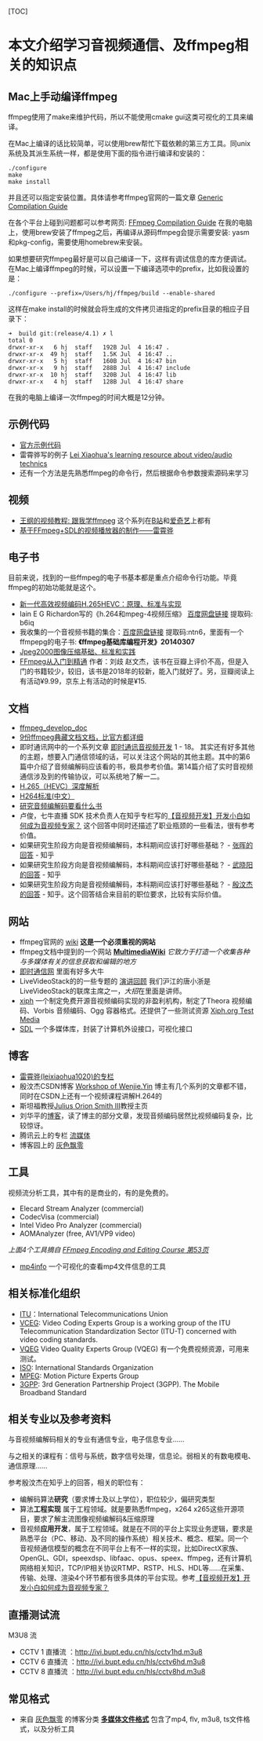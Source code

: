 [TOC]

# 本文介绍学习音视频通信、及ffmpeg相关的知识点

## Mac上手动编译ffmpeg

ffmpeg使用了make来维护代码，所以不能使用cmake gui这类可视化的工具来编译。

在Mac上编译的话比较简单，可以使用brew帮忙下载依赖的第三方工具。同unix系统及其派生系统一样，都是使用下面的指令进行编译和安装的：

```
./configure
make
make install
```

并且还可以指定安装位置。具体请参考ffmpeg官网的一篇文章 [Generic Compilation Guide](https://trac.ffmpeg.org/wiki/CompilationGuide/Generic)

在各个平台上碰到问题都可以参考网页: [FFmpeg Compilation Guide](https://trac.ffmpeg.org/wiki/CompilationGuide)
在我的电脑上，使用brew安装了ffmpeg之后，再编译从源码ffmpeg会提示需要安装: yasm和pkg-config，需要使用homebrew来安装。

如果想要研究ffmpeg最好是可以自己编译一下，这样有调试信息的库方便调试。在Mac上编译ffmpeg的时候，可以设置一下编译选项中的prefix，比如我设置的是：
```
./configure --prefix=/Users/hj/ffmpeg/build --enable-shared
```

这样在make install的时候就会将生成的文件拷贝进指定的prefix目录的相应子目录下：

```
➜  build git:(release/4.1) ✗ l
total 0
drwxr-xr-x   6 hj  staff   192B Jul  4 16:47 .
drwxr-xr-x  49 hj  staff   1.5K Jul  4 16:47 ..
drwxr-xr-x   5 hj  staff   160B Jul  4 16:47 bin
drwxr-xr-x   9 hj  staff   288B Jul  4 16:47 include
drwxr-xr-x  10 hj  staff   320B Jul  4 16:47 lib
drwxr-xr-x   4 hj  staff   128B Jul  4 16:47 share
```

在我的电脑上编译一次ffmpeg的时间大概是12分钟。

## 示例代码

- [官方示例代码](https://ffmpeg.org/doxygen/trunk/examples.html)
- 雷霄骅写的例子 [Lei Xiaohua's learning resource about video/audio technics](http://leixiaohua1020.github.io/#ffmpeg-development-examples)
- 还有一个方法是先熟悉ffmpeg的命令行，然后根据命令参数搜索源码来学习

## 视频

- [王纲的视频教程: 跟我学ffmpeg](http://www.chungen90.com/index.php?m=text&a=index&classify_id=208) 这个系列在[B站](https://www.bilibili.com/video/av53895486/)和[爱奇艺](https://www.iqiyi.com/u/1426749687/feeds)上都有
- [基于FFmpeg+SDL的视频播放器的制作——雷霄骅](https://www.bilibili.com/video/av9927626)

## 电子书

目前来说，找到的一些ffmpeg的电子书基本都是重点介绍命令行功能。毕竟ffmpeg的初始功能就是这个。

- [新一代高效视频编码H.265HEVC：原理、标准与实现](https://download.csdn.net/download/zhousiwei/10399111)
- Iain E G Richardon写的《h.264和mpeg-4视频压缩》 [百度网盘链接](https://pan.baidu.com/s/1CgGi7wnEndFKZJQr423wlA) 提取码: b6iq
- 我收集的一个音视频书籍的集合：[百度网盘链接](https://pan.baidu.com/s/14sRXztH-2iysfEFgPHIBsg) 提取码:ntn6，里面有一个ffmpepg的电子书: **《ffmpeg基础库编程开发》20140307**
- [Jpeg2000图像压缩基础、标准和实践](https://issuu.com/xiuxiuebook/docs/jpeg2000___________________________)
- [FFmpeg从入门到精通](https://read.douban.com/ebook/49786757/) 作者：刘歧 赵文杰，该书在豆瓣上评价不高，但是入门的书籍较少，较旧，该书是2018年的较新，能入门就好了。另，豆瓣阅读上有活动¥9.99，京东上有活动的时候是¥15.

## 文档

- [ffmpeg_develop_doc](https://github.com/0voice/ffmpeg_develop_doc)
- [9份ffmpeg典藏文档文档，比官方都详细](https://zhuanlan.zhihu.com/p/456072886)
- 即时通讯网中的一个系列文章 [即时通讯音视频开发](http://www.52im.net/thread-228-1-1.html) 1 - 18。 其实还有好多其他的主题，想要入门通信领域的话，可以关注这个网站的其他主题。其中的第6篇中介绍了音频编解码应该看的书，极具参考价值。第14篇介绍了实时音视频通信涉及到的传输协议，可以系统地了解一二。
- [H.265（HEVC）深度解析](https://blog.csdn.net/xiaojun111111/article/details/61199130)
- [H264标准(中文）](https://download.csdn.net/download/qq_37301839/10750036)
- [研究音频编解码要看什么书](https://www.cnblogs.com/gaozehua/archive/2012/04/10/2440219.html)
- 卢俊，七牛直播 SDK 技术负责人在知乎专栏写的[【音视频开发】开发小白如何成为音视频专家？](https://zhuanlan.zhihu.com/p/31717622) 这个回答中同时还描述了职业瓶颈的一些看法，很有参考价值。
- 如果研究生阶段方向是音视频编解码，本科期间应该打好哪些基础？ - [张晖的回答](https://www.zhihu.com/question/27005982/answer/34945817) - 知乎
- 如果研究生阶段方向是音视频编解码，本科期间应该打好哪些基础？ - [武晓阳的回答](https://www.zhihu.com/question/27005982/answer/51158064) - 知乎
- 如果研究生阶段方向是音视频编解码，本科期间应该打好哪些基础？ - [殷汶杰的回答](https://www.zhihu.com/question/27005982/answer/590029948) - 知乎。这个回答结合来目前的职位要求，比较有实际价值。

## 网站

- ffmpeg官网的 [wiki](https://trac.ffmpeg.org/) **这是一个必须重视的网站**
- ffmpeg文档中提到的一个网站 **[MultimediaWiki](https://wiki.multimedia.cx/index.php)** *它致力于打造一个收集各种与多媒体有关的信息获取和编辑的地方*
- [即时通信网](http://www.52im.net/) 里面有好多大牛
- LiveVideoStack的的一些专题的 [演讲回顾](http://sh2019.livevideostack.com/article) 我们沪江的唐小浙是LiveVideoStack的联席主席之一，*大招*在里面是讲师。
- [xiph](https://www.xiph.org) 一个制定免费开源音视频编码实现的非盈利机构，制定了Theora 视频编码、Vorbis 音频编码、Ogg 容器格式。还提供了一些测试资源 [Xiph.org Test Media](https://media.xiph.org)
- [SDL](http://www.libsdl.org) 一个多媒体库，封装了计算机外设接口，可视化接口

## 博客
- [雷霄骅(leixiaohua1020)的专栏](https://blog.csdn.net/leixiaohua1020)
- 殷汶杰CSDN博客 [Workshop of Wenjie.Yin](https://blog.csdn.net/shaqoneal) 博主有几个系列的文章都不错，同时在CSDN上还有一个视频课程讲解H.264的
- 斯坦福教授[Julius Orion Smith III](https://ccrma.stanford.edu/~jos/)教授主页
- 刘华平的[博客](https://www.cnblogs.com/huaping-audio/)，读了博主的部分文章，发现音频编码居然比视频编码复杂，比较惊讶。
- 腾讯云上的专栏 [流媒体](https://cloud.tencent.com/developer/column/4902)
- 博客园上的 [灰色飘零](https://www.cnblogs.com/renhui/category/1165051.html)

## 工具

视频流分析工具，其中有的是商业的，有的是免费的。

- Elecard Stream Analyzer (commercial)
- CodecVisa (commercial)
- Intel Video Pro Analyzer (commercial)
- AOMAnalyzer (free, AV1/VP9 video)

*上面4个工具摘自 [FFmpeg Encoding and Editing Course 第53页](https://slhck.info/ffmpeg-encoding-course/#/53)*

- [mp4info](https://www.bento4.com/documentation/mp4info/) 一个可视化的查看mp4文件信息的工具


## 相关标准化组织

- [ITU](https://www.itu.int/en/Pages/default.aspx)：International Telecommunications Union
- [VCEG](https://www.itu.int/en/ITU-T/studygroups/2017-2020/16/Pages/video/vceg.aspx): Video Coding Experts Group is a working group of the ITU Telecommunication Standardization Sector (ITU-T) concerned with video coding standards.
- [VQEG](https://www.its.bldrdoc.gov/vqeg/video-datasets-and-organizations.aspx) Video Quality Experts Group (VQEG) 有一个免费视频资源，可用来测试。
- [ISO](): International Standards Organization
- [MPEG](https://mpeg.chiariglione.org): Motion Picture Experts Group
- [3GPP](https://www.3gpp.org): 3rd Generation Partnership Project (3GPP). The Mobile Broadband Standard

## 相关专业以及参考资料

与音视频编解码相关的专业有通信专业，电子信息专业……

与之相关的课程有：信号与系统，数字信号处理，信息论。弱相关的有数电模电、通信原理……

参考殷汶杰在知乎上的回答，相关的职位有：

- 编解码算法**研究**（要求博士及以上学位），职位较少，偏研究类型
- 算法**工程实现** 属于工程领域。就是要熟悉ffmpeg，x264 x265这些开源项目，要求了解主流图像视频编解码&压缩原理
- 音视频**应用开发**，属于工程领域。就是在不同的平台上实现业务逻辑，要求是熟悉平台（PC、移动、及不同的操作系统）相关技术、概念、框架。同一个音视频通信模型的概念在不同平台上有不一样的实现，比如DirectX家族、OpenGL、GDI，speexdsp、libfaac、opus、speex、ffmpeg，还有计算机网络相关知识，TCP/IP相关协议RTMP、RSTP、HLS、HDL等……在采集、传输、处理、渲染4个环节都有很多具体的平台实现。参考[【音视频开发】开发小白如何成为音视频专家？](https://zhuanlan.zhihu.com/p/31717622)  

## 直播测试流
M3U8 流
- CCTV 1 直播流 ：http://ivi.bupt.edu.cn/hls/cctv1hd.m3u8
- CCTV 6 直播流 ：http://ivi.bupt.edu.cn/hls/cctv6hd.m3u8
- CCTV 8 直播流 ：http://ivi.bupt.edu.cn/hls/cctv8hd.m3u8

## 常见格式
- 来自 [灰色飘零](https://www.cnblogs.com/renhui/category/1165051.html) 的博客分类 **[多媒体文件格式](https://www.cnblogs.com/renhui/category/1393420.html)** 包含了mp4, flv, m3u8, ts文件格式，以及分析工具

